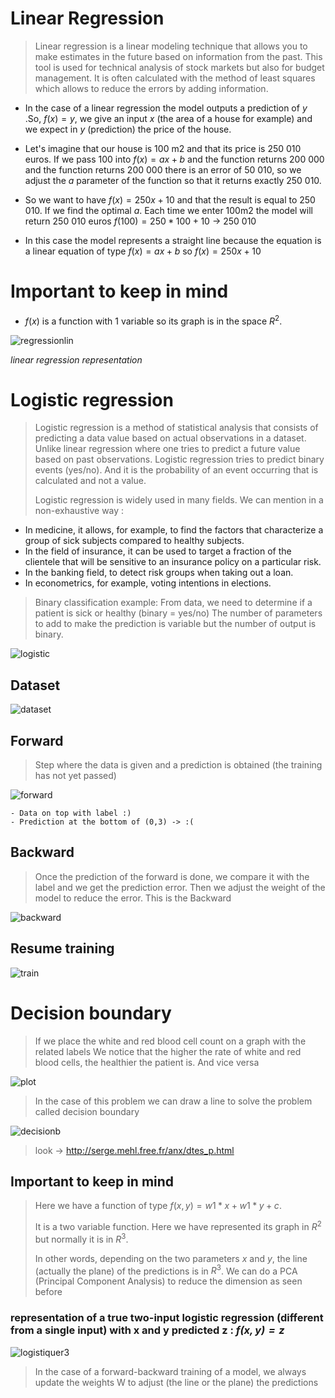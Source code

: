  # Linear Regression

> Linear regression is a linear modeling technique that allows you to make estimates in the future based on information from the past. This tool is used for technical analysis of stock markets but also for budget management. It is often calculated with the method of least squares which allows to reduce the errors by adding information.

 * In the case of a linear regression the model outputs a prediction of $y$ .So, $f(x) = y$, we give an input $x$ (the area of a house for example) and we expect in $y$ (prediction) the price of the house.

 * Let's imagine that our house is 100 m2 and that its price is 250 010 euros.
 If we pass 100 into $f(x) = ax + b$ and the function returns 200 000
and the function returns 200 000
there is an error of 50 010, so we adjust the $a$ parameter of the function so that it returns exactly 250 010.

* So we want to have $f(x) = 250x + 10$ and that the result is equal to 250 010. If we find the optimal $a$. Each time we enter 100m2 the model will return 250 010 euros
$f(100) = 250 * 100 + 10$ -> 250 010

 * In this case the model represents a straight line because the equation is a linear equation of type $f(x)
 = a x + b$
 so 
 $f(x) = 250x + 10$

 # Important to keep in mind

 * $f(x)$ is a function with 1 variable so its graph is in the space $R^2$.
  
![regressionlin](./img/regressionlin.png)

*linear regression representation*

# Logistic regression

> Logistic regression is a method of statistical analysis that consists of predicting a data value based on actual observations in a dataset. Unlike linear regression where one tries to predict a future value based on past observations. Logistic regression tries to predict binary events (yes/no). And it is the probability of an event occurring that is calculated and not a value.
> 
> Logistic regression is widely used in many fields. We can mention in a non-exhaustive way :
 
* In medicine, it allows, for example, to find the factors that characterize a group of sick subjects compared to healthy subjects.
* In the field of insurance, it can be used to target a fraction of the clientele that will be sensitive to an insurance policy on a particular risk.
* In the banking field, to detect risk groups when taking out a loan.
* In econometrics, for example, voting intentions in elections.

> Binary classification example:
> From data, we need to determine if a patient is sick or healthy (binary = yes/no)
> The number of parameters to add to make the prediction is variable but the number of output is binary.

![logistic](./img/regression_logistique.jpg)

## Dataset

![dataset](./img/dataset.png)

## Forward

> Step where the data is given and a prediction is obtained (the training has not yet passed)

![forward](./img/forward.png)

    - Data on top with label :)
    - Prediction at the bottom of (0,3) -> :(

## Backward

> Once the prediction of the forward is done, we compare it with the label and we get the prediction error.
> Then we adjust the weight of the model to reduce the error. This is the Backward

![backward](./img/backward.png)

## Resume training

![train](./img/train.png)


# Decision boundary

> If we place the white and red blood cell count on a graph with the related labels
> We notice that the higher the rate of white and red blood cells, the healthier the patient is. And vice versa

![plot](./img/plot.png)

> In the case of this problem we can draw a line to solve the problem called decision boundary

![decisionb](./img/decisionb.png)


> look -> http://serge.mehl.free.fr/anx/dtes_p.html

## Important to keep in mind

> Here we have a function of type $f(x,y) = w1*x + w1*y + c$.
> 
> It is a two variable function. Here we have represented its graph in $R^2$ but normally it is in $R^3$.
> 
> In other words, depending on the two parameters $x$ and $y$, the line (actually the plane) of the predictions is in $R^3$. We can do a PCA (Principal Component Analysis) to reduce the dimension as seen before


### representation of a true two-input logistic regression (different from a single input) with x and y predicted z : *$f(x, y) = z$*

![logistiquer3](./img/logistiquer3.png)

> In the case of a forward-backward training of a model, we always update the weights W to adjust (the line or the plane) the predictions